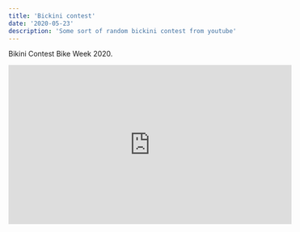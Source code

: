 ```yaml
---
title: 'Bickini contest'
date: '2020-05-23'
description: 'Some sort of random bickini contest from youtube'
---
```


Bikini Contest Bike Week 2020.

<iframe width="560" height="315" src="https://www.youtube.com/watch?v=nJS7thEv7AI" frameborder="0" allow="accelerometer; autoplay; encrypted-media; gyroscope; picture-in-picture" allowfullscreen></iframe>
